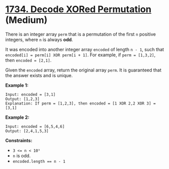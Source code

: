 # [1734. Decode XORed Permutation][link] (Medium)

[link]: https://leetcode.cn/problems/decode-xored-permutation/

There is an integer array `perm` that is a permutation of the first `n` positive integers, where `n`
is always **odd**.

It was encoded into another integer array `encoded` of length `n - 1`, such that `encoded[i] =
perm[i] XOR perm[i + 1]`. For example, if `perm = [1,3,2]`, then `encoded = [2,1]`.

Given the `encoded` array, return the original array `perm`. It is guaranteed that the answer exists
and is unique.

**Example 1:**

```
Input: encoded = [3,1]
Output: [1,2,3]
Explanation: If perm = [1,2,3], then encoded = [1 XOR 2,2 XOR 3] = [3,1]
```

**Example 2:**

```
Input: encoded = [6,5,4,6]
Output: [2,4,1,5,3]
```

**Constraints:**

- `3 <= n < 10⁵`
- `n` is odd.
- `encoded.length == n - 1`
